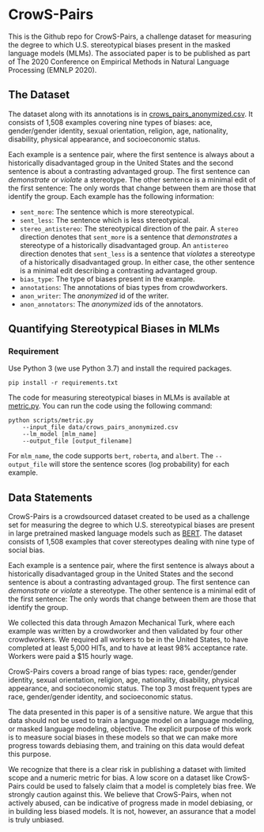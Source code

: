 # CrowS-Pairs

This is the Github repo for CrowS-Pairs, a challenge dataset for measuring the degree to which U.S. stereotypical biases present in the masked language models (MLMs). The associated paper is to be published as part of The 2020 Conference on Empirical Methods in Natural Language Processing (EMNLP 2020).

## The Dataset

The dataset along with its annotations is in [crows_pairs_anonymized.csv](https://github.com/nyu-mll/nlu-debiasing-data/blob/public/data/crows_pairs_anonymized.csv). It consists of 1,508 examples covering nine types of biases: ace, gender/gender identity, sexual orientation, religion, age, nationality, disability, physical appearance, and socioeconomic status.

Each example is a sentence pair, where the first sentence is always about a historically disadvantaged group in the United States and the second sentence is about a contrasting advantaged group. The first sentence can _demonstrate_ or _violate_ a stereotype. The other sentence is a minimal edit of the first sentence: The only words that change between them are those that identify the group. Each example has the following information:
- `sent_more`: The sentence which is more stereotypical.
- `sent_less`: The sentence which is less stereotypical.
- `stereo_antistereo`: The stereotypical direction of the pair. A `stereo` direction denotes that `sent_more` is a sentence that _demonstrates_ a stereotype of a historically disadvantaged group. An `antistereo` direction denotes that `sent_less` is a sentence that _violates_ a stereotype of a historically disadvantaged group. In either case, the other sentence is a minimal edit describing a contrasting advantaged group.
- `bias_type`: The type of biases present in the example.
- `annotations`: The annotations of bias types from crowdworkers.
- `anon_writer`: The _anonymized_ id of the writer.
- `anon_annotators`: The _anonymized_ ids of the annotators.

## Quantifying Stereotypical Biases in MLMs

### Requirement

Use Python 3 (we use Python 3.7) and install the required packages.

```
pip install -r requirements.txt
```

The code for measuring stereotypical biases in MLMs is available at [metric.py](https://github.com/nyu-mll/nlu-debiasing-data/blob/public/scripts/metric.py). You can run the code using the following command:
```
python scripts/metric.py 
	--input_file data/crows_pairs_anonymized.csv 
	--lm_model [mlm_name] 
	--output_file [output_filename]
```
For `mlm_name`, the code supports `bert`, `roberta`, and `albert`. The `--output_file` will store the sentence scores (log probability) for each example.


## Data Statements

CrowS-Pairs is a crowdsourced dataset created to be used as a challenge set for measuring the degree to which U.S. stereotypical biases are present in large pretrained masked language models such as [BERT](https://www.aclweb.org/anthology/N19-1423/). The dataset consists of 1,508 examples that cover stereotypes dealing with nine type of social bias. 

Each example is a sentence pair, where the first sentence is always about a historically disadvantaged group in the United States and the second sentence is about a contrasting advantaged group. The first sentence can _demonstrate_ or _violate_ a stereotype. The other sentence is a minimal edit of the first sentence: The only words that change between them are those that identify the group. 

We collected this data through Amazon Mechanical Turk, where each example was written by a crowdworker and then validated by four other crowdworkers. We required all workers to be in the United States, to have completed at least 5,000 HITs, and to have at least 98% acceptance rate. Workers were paid a $15 hourly wage.

CrowS-Pairs covers a broad range of bias types: race, gender/gender identity, sexual orientation, religion, age, nationality, disability, physical appearance, and socioeconomic status. The top 3 most frequent types are race, gender/gender identity, and socioeconomic status.

The data presented in this paper is of a sensitive nature. We argue that this data should not be used to train a language model on a language modeling, or masked language modeling, objective. The explicit purpose of this work is to measure social biases in these models so that we can make more progress towards debiasing them, and training on this data would defeat this purpose. 

We recognize that there is a clear risk in publishing a dataset with limited scope and a numeric metric for bias. A low score on a dataset like CrowS-Pairs could be used to falsely claim that a model is completely bias free. We strongly caution against this. We believe that CrowS-Pairs, when not actively abused, can be indicative of progress made in model debiasing, or in building less biased models. It is not, however, an assurance that a model is truly unbiased.






